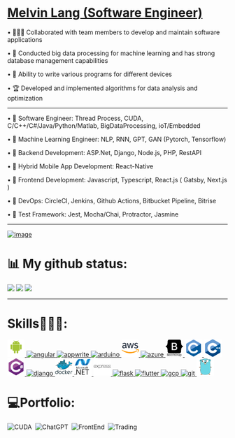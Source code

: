  
# [Melvin Lang (Software Engineer)](https://drive.google.com/file/d/1AkFKJwRcXcCDlHLsdlWauZ8q-5uhkE1I/view?usp=sharing)

• 👨‍👨‍👧 Collaborated with team members to develop and maintain software applications

• 📂 Conducted big data processing for machine learning and has strong database management capabilities

• 💾 Ability to write various programs for different devices

• 🏆 Developed and implemented algorithms for data analysis and optimization

------------------------------------------------------------------------

• 🥇 Software Engineer: Thread Process, CUDA, C/C++/C#/Java/Python/Matlab, BigDataProcessing, ioT/Embedded

• 🥇 Machine Learning Engineer: NLP, RNN, GPT, GAN (Pytorch, Tensorflow)

• 🥇 Backend Development: ASP.Net, Django, Node.js, PHP, RestAPI

• 🥈 Hybrid Mobile App Development: React-Native

• 🥈 Frontend Development: Javascript, Typescript, React.js ( Gatsby, Next.js )

• 🥈 DevOps: CircleCI, Jenkins, Github Actions, Bitbucket Pipeline, Bitrise

• 🥉 Test Framework: Jest, Mocha/Chai, Protractor, Jasmine

------------------------------------------------------------------------

[![image](https://user-images.githubusercontent.com/121934188/233326355-cb27c8e4-a74a-4558-8a43-0b6295be14b1.png)](https://www.hackerrank.com/MelvinLang?hr_r=1)


# 📊 My github status:
![](https://github-readme-stats.vercel.app/api?username=GithubRealFan&theme=dark&hide_border=false&include_all_commits=true&count_private=true)
![](https://github-readme-stats.vercel.app/api/top-langs/?username=GithubRealFan&theme=dark&hide_border=false&include_all_commits=true&count_private=true&layout=compact)
![](https://github-readme-streak-stats.herokuapp.com/?user=GithubRealFan&theme=dark&hide_border=false)

---

# Skills👩🏻‍💻:
<p align="left"> <a href="https://developer.android.com" target="_blank" rel="noreferrer"> <img src="https://raw.githubusercontent.com/devicons/devicon/master/icons/android/android-original-wordmark.svg" alt="android" width="40" height="40"/> </a> <a href="https://angular.io" target="_blank" rel="noreferrer"> <img src="https://angular.io/assets/images/logos/angular/angular.svg" alt="angular" width="40" height="40"/> </a> <a href="https://appwrite.io" target="_blank" rel="noreferrer"> <img src="https://www.vectorlogo.zone/logos/appwriteio/appwriteio-icon.svg" alt="appwrite" width="40" height="40"/> </a> <a href="https://www.arduino.cc/" target="_blank" rel="noreferrer"> <img src="https://cdn.worldvectorlogo.com/logos/arduino-1.svg" alt="arduino" width="40" height="40"/> </a> <a href="https://aws.amazon.com" target="_blank" rel="noreferrer"> <img src="https://raw.githubusercontent.com/devicons/devicon/master/icons/amazonwebservices/amazonwebservices-original-wordmark.svg" alt="aws" width="40" height="40"/> </a> <a href="https://azure.microsoft.com/en-in/" target="_blank" rel="noreferrer"> <img src="https://www.vectorlogo.zone/logos/microsoft_azure/microsoft_azure-icon.svg" alt="azure" width="40" height="40"/> </a> <a href="https://getbootstrap.com" target="_blank" rel="noreferrer"> <img src="https://raw.githubusercontent.com/devicons/devicon/master/icons/bootstrap/bootstrap-plain-wordmark.svg" alt="bootstrap" width="40" height="40"/> </a> <a href="https://www.cprogramming.com/" target="_blank" rel="noreferrer"> <img src="https://raw.githubusercontent.com/devicons/devicon/master/icons/c/c-original.svg" alt="c" width="40" height="40"/> </a> <a href="https://www.w3schools.com/cpp/" target="_blank" rel="noreferrer"> <img src="https://raw.githubusercontent.com/devicons/devicon/master/icons/cplusplus/cplusplus-original.svg" alt="cplusplus" width="40" height="40"/> </a> <a href="https://www.w3schools.com/cs/" target="_blank" rel="noreferrer"> <img src="https://raw.githubusercontent.com/devicons/devicon/master/icons/csharp/csharp-original.svg" alt="csharp" width="40" height="40"/> </a> <a href="https://www.djangoproject.com/" target="_blank" rel="noreferrer"> <img src="https://cdn.worldvectorlogo.com/logos/django.svg" alt="django" width="40" height="40"/> </a> <a href="https://www.docker.com/" target="_blank" rel="noreferrer"> <img src="https://raw.githubusercontent.com/devicons/devicon/master/icons/docker/docker-original-wordmark.svg" alt="docker" width="40" height="40"/> </a> <a href="https://dotnet.microsoft.com/" target="_blank" rel="noreferrer"> <img src="https://raw.githubusercontent.com/devicons/devicon/master/icons/dot-net/dot-net-original-wordmark.svg" alt="dotnet" width="40" height="40"/> </a> <a href="https://expressjs.com" target="_blank" rel="noreferrer"> <img src="https://raw.githubusercontent.com/devicons/devicon/master/icons/express/express-original-wordmark.svg" alt="express" width="40" height="40"/> </a> <a href="https://flask.palletsprojects.com/" target="_blank" rel="noreferrer"> <img src="https://www.vectorlogo.zone/logos/pocoo_flask/pocoo_flask-icon.svg" alt="flask" width="40" height="40"/> </a> <a href="https://flutter.dev" target="_blank" rel="noreferrer"> <img src="https://www.vectorlogo.zone/logos/flutterio/flutterio-icon.svg" alt="flutter" width="40" height="40"/> </a> <a href="https://cloud.google.com" target="_blank" rel="noreferrer"> <img src="https://www.vectorlogo.zone/logos/google_cloud/google_cloud-icon.svg" alt="gcp" width="40" height="40"/> </a> <a href="https://git-scm.com/" target="_blank" rel="noreferrer"> <img src="https://www.vectorlogo.zone/logos/git-scm/git-scm-icon.svg" alt="git" width="40" height="40"/> </a> <a href="https://golang.org" target="_blank" rel="noreferrer"> <img src="https://raw.githubusercontent.com/devicons/devicon/master/icons/go/go-original.svg" alt="go" width="40" height="40"/> </a> </p>

# 💻Portfolio:

<div>
  <img src="https://user-images.githubusercontent.com/121934188/226113532-cd583027-17b7-4657-b3c0-9a148ec113a4.JPG" title="CUDA" alt="CUDA" width="205" height="120"/>&nbsp;
  <img src="https://user-images.githubusercontent.com/121934188/226113605-a2fa9ac5-6cf1-4f2e-8b9c-7556633dea64.png" title="ChatGPT" alt="ChatGPT" width="205" height="120"/>&nbsp;
  <img src="https://user-images.githubusercontent.com/121934188/226113620-27ed95ce-b228-4354-ac46-a83704ae258e.png" title="FrontEnd" alt="FrontEnd" width="205" height="120"/>&nbsp;
  <img src="https://user-images.githubusercontent.com/121934188/226114134-b7a63a0f-3167-4d86-b580-2d23654cfcc8.jpg" title="Trading" alt="Trading" width="205" height="120"/>&nbsp;
</div>


<!-- Proudly created with GPRM ( https://gprm.itsvg.in ) -->
